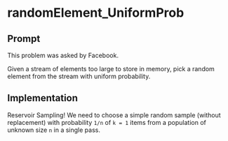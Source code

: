 # randomElement_UniformProb

## Prompt

This problem was asked by Facebook.

Given a stream of elements too large to store in memory, pick a random element from the stream with uniform probability.

## Implementation

Reservoir Sampling! We need to choose a simple random sample (without replacement) with probability `1/n` of `k = 1` items from a population of unknown size `n` in a single pass.